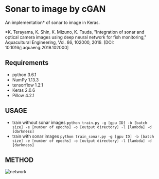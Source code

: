 # Sonar to image by cGAN
An implementation* of sonar to image in Keras.

*K. Terayama, K. Shin, K. Mizuno, K. Tsuda, "Integration of sonar and optical camera images using deep neural network for fish monitoring," Aquacultural Engineering, Vol. 86, 102000, 2019. [DOI: 10.1016/j.aquaeng.2019.102000]

## Requirements
- python 3.6.1  
- NumPy 1.13.3  
- tensorflow 1.2.1  
- Keras 2.0.6  
- Pillow 4.2.1  

## USAGE
- train without sonar images
`python train.py -g [gpu ID] -b [batch size] -e [number of epochs] -o [output directory] -l [lambda] -d [darkness]`
- train with sonar images
`python train_sonar.py -g [gpu ID] -b [batch size] -e [number of epochs] -o [output directory] -l [lambda] -d [darkness]`


## METHOD
![network](https://user-images.githubusercontent.com/17425130/35025664-155e67ec-fb8a-11e7-9e98-697c07d5b163.png)
